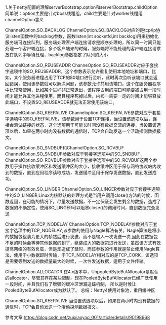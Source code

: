 1.关于netty配置的理解serverBootstrap.option和serverBootstrap.childOption
   简单说：option主要是针对boss线程组，child主要是针对worker线程组
   channelOption含义

   ChannelOption.SO_BACKLOG
   ChannelOption.SO_BACKLOG对应的是tcp/ip协议listen函数中的backlog参数，函数listen(int socketfd,int backlog)用来初始化服务端可连接队列，服务端处理客户端连接请求是顺序处理的，所以同一时间只能处理一个客户端连接，多个客户端来的时候，服务端将不能处理的客户端连接请求放在队列中等待处理，backlog参数指定了队列的大小

   ChannelOption.SO_REUSEADDR
   ChanneOption.SO_REUSEADDR对应于套接字选项中的SO_REUSEADDR，这个参数表示允许重复使用本地地址和端口，比如，某个服务器进程占用了TCP的80端口进行监听，此时再次监听该端口就会返回错误，使用该参数就可以解决问题，该参数允许共用该端口，这个在服务器程序中比较常使用，比如某个进程非正常退出，该程序占用的端口可能要被占用一段时间才能允许其他进程使用，而且程序死掉以后，内核一需要一定的时间才能够释放此端口，不设置SO_REUSEADDR就无法正常使用该端口。

   ChannelOption.SO_KEEPALIVE
   Channeloption.SO_KEEPALIVE参数对应于套接字选项中的SO_KEEPALIVE，该参数用于设置TCP连接，当设置该选项以后，连接会测试链接的状态，这个选项用于可能长时间没有数据交流的连接。当设置该选项以后，如果在两小时内没有数据的通信时，TCP会自动发送一个活动探测数据报文。

   ChannelOption.SO_SNDBUF和ChannelOption.SO_RCVBUF
   ChannelOption.SO_SNDBUF参数对应于套接字选项中的SO_SNDBUF，ChannelOption.SO_RCVBUF参数对应于套接字选项中的SO_RCVBUF这两个参数用于操作接收缓冲区和发送缓冲区的大小，接收缓冲区用于保存网络协议站内收到的数据，直到应用程序读取成功，发送缓冲区用于保存发送数据，直到发送成功。

   ChannelOption.SO_LINGER
   ChannelOption.SO_LINGER参数对应于套接字选项中的SO_LINGER,Linux内核默认的处理方式是当用户调用close()方法的时候，函数返回，在可能的情况下，尽量发送数据，不一定保证会发生剩余的数据，造成了数据的不确定性，使用SO_LINGER可以阻塞close()的调用时间，直到数据完全发送

   ChannelOption.TCP_NODELAY
   ChannelOption.TCP_NODELAY参数对应于套接字选项中的TCP_NODELAY,该参数的使用与Nagle算法有关。Nagle算法是将小的数据包组装为更大的帧然后进行发送，而不是输入一次发送一次,因此在数据包不足的时候会等待其他数据的到了，组装成大的数据包进行发送，虽然该方式有效提高网络的有效负载，但是却造成了延时，而该参数的作用就是禁止使用Nagle算法，使用于小数据即时传输，于TCP_NODELAY相对应的是TCP_CORK，该选项是需要等到发送的数据量最大的时候，一次性发送数据，适用于文件传输。

   ChannelOption.ALLOCATOR
   在4.x版本中，UnpooledByteBufAllocator是默认的allocator，尽管其存在某些限制。现在PooledByteBufAllocator已经广泛使用一段时间，并且我们有了增强的缓冲区泄漏追踪机制， 所以是时候让PooledByteBufAllocator成为默认了。
   总结：Netty4使用对象池，重用缓冲区

   ChannelOption.SO_KEEPALIVE
   当设置该选项以后，如果在两小时内没有数据的通信时，TCP会自动发送一个活动探测数据报文。


参考文章:https://blog.csdn.net/zuixiaoyao_001/article/details/90198968